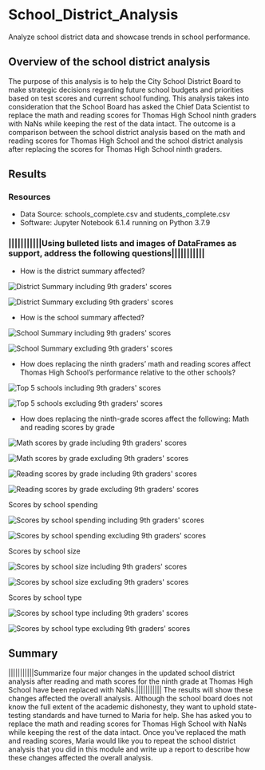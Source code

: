 # School_District_Analysis
Analyze school district data and showcase trends in school performance.

## Overview of the school district analysis
The purpose of this analysis is to help the City School District Board to make strategic decisions regarding future school budgets and priorities based on test scores and current school funding. This analysis takes into consideration that the School Board has asked the Chief Data Scientist to replace the math and reading scores for Thomas High School ninth graders with NaNs while keeping the rest of the data intact. The outcome is a comparison between the school district analysis based on the math and reading scores for Thomas High School and the school district analysis after replacing the scores for Thomas High School ninth graders. 



## Results

### Resources
- Data Source: schools_complete.csv and students_complete.csv
- Software: Jupyter Notebook 6.1.4 running on Python 3.7.9

### |||||||||||Using bulleted lists and images of DataFrames as support, address the following questions|||||||||||

- How is the district summary affected?

![District Summary including 9th graders' scores](./analysis/district_summary_1.PNG)

![District Summary excluding 9th graders' scores](./analysis/district_summary_2.PNG)


- How is the school summary affected?

![School Summary including 9th graders' scores](./analysis/school_summary_1.PNG)

![School Summary excluding 9th graders' scores](./analysis/school_summary_2.PNG)

- How does replacing the ninth graders’ math and reading scores affect Thomas High School’s performance relative to the other schools?

![Top 5 schools including 9th graders' scores](./analysis/top_five_1.PNG)

![Top 5 schools excluding 9th graders' scores](./analysis/top_five_2.PNG)


- How does replacing the ninth-grade scores affect the following:
Math and reading scores by grade

![Math scores by grade including 9th graders' scores](./analysis/math_scores_by_grade_1.PNG)

![Math scores by grade excluding 9th graders' scores](./analysis/math_scores_by_grade_2.PNG)


![Reading scores by grade including 9th graders' scores](./analysis/reading_scores_by_grade_1.PNG)

![Reading scores by grade excluding 9th graders' scores](./analysis/reading_scores_by_grade_2.PNG)



Scores by school spending

![Scores by school spending including 9th graders' scores](./analysis/scores_by_spending_1.PNG)

![Scores by school spending excluding 9th graders' scores](./analysis/scores_by_spending_2.PNG)

Scores by school size

![Scores by school size including 9th graders' scores](./analysis/scores_by_size_1.PNG)

![Scores by school size excluding 9th graders' scores](./analysis/scores_by_size_2.PNG)

Scores by school type

![Scores by school type including 9th graders' scores](./analysis/scores_by_type_1.PNG)

![Scores by school type excluding 9th graders' scores](./analysis/scores_by_type_2.PNG)

## Summary
|||||||||||Summarize four major changes in the updated school district analysis after reading and math scores for the ninth grade at Thomas High School have been replaced with NaNs.|||||||||||
The results will show these changes affected the overall analysis. 
Although the school board does not know the full extent of the academic dishonesty, they want to uphold state-testing standards and have turned to Maria for help. She has asked you to replace the math and reading scores for Thomas High School with NaNs while keeping the rest of the data intact. Once you’ve replaced the math and reading scores, Maria would like you to repeat the school district analysis that you did in this module and write up a report to describe how these changes affected the overall analysis.
